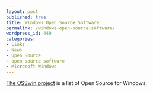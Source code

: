```yaml
---
layout: post
published: true
title: Windows Open Source Software
permalink: /windows-open-source-software/
wordpress_id: 449
categories:
- Links
- News
- Open Source
- open source software
- Microsoft Windows
---
```



<a href="http://osswin.sourceforge.net/">The OSSwin project</a> is a list of Open Source for Windows.
